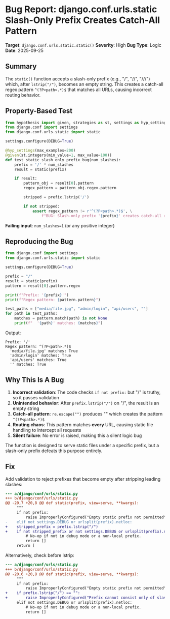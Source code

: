 # Bug Report: django.conf.urls.static Slash-Only Prefix Creates Catch-All Pattern

**Target**: `django.conf.urls.static.static()`
**Severity**: High
**Bug Type**: Logic
**Date**: 2025-09-25

## Summary

The `static()` function accepts a slash-only prefix (e.g., "/", "//", "///") which, after `lstrip("/")`, becomes an empty string. This creates a catch-all regex pattern `^(?P<path>.*)$` that matches all URLs, causing incorrect routing behavior.

## Property-Based Test

```python
from hypothesis import given, strategies as st, settings as hyp_settings
from django.conf import settings
from django.conf.urls.static import static

settings.configure(DEBUG=True)

@hyp_settings(max_examples=200)
@given(st.integers(min_value=1, max_value=100))
def test_static_slash_only_prefix_bug(num_slashes):
    prefix = '/' * num_slashes
    result = static(prefix)

    if result:
        pattern_obj = result[0].pattern
        regex_pattern = pattern_obj.regex.pattern

        stripped = prefix.lstrip('/')

        if not stripped:
            assert regex_pattern != r'^(?P<path>.*)$', \
                f"BUG: Slash-only prefix '{prefix}' creates catch-all regex: {regex_pattern}"
```

**Failing input**: `num_slashes=1` (or any positive integer)

## Reproducing the Bug

```python
from django.conf import settings
from django.conf.urls.static import static

settings.configure(DEBUG=True)

prefix = "/"
result = static(prefix)
pattern = result[0].pattern.regex

print(f"Prefix: '{prefix}'")
print(f"Regex pattern: {pattern.pattern}")

test_paths = ["media/file.jpg", "admin/login", "api/users", ""]
for path in test_paths:
    matches = pattern.match(path) is not None
    print(f"  '{path}' matches: {matches}")
```

Output:
```
Prefix: '/'
Regex pattern: ^(?P<path>.*)$
  'media/file.jpg' matches: True
  'admin/login' matches: True
  'api/users' matches: True
  '' matches: True
```

## Why This Is A Bug

1. **Incorrect validation**: The code checks `if not prefix:` but "/" is truthy, so it passes validation
2. **Unintended behavior**: After `prefix.lstrip("/")` on "/", the result is an empty string
3. **Catch-all pattern**: `re.escape("")` produces "" which creates the pattern `^(?P<path>.*)$`
4. **Routing chaos**: This pattern matches **every** URL, causing static file handling to intercept all requests
5. **Silent failure**: No error is raised, making this a silent logic bug

The function is designed to serve static files under a specific prefix, but a slash-only prefix defeats this purpose entirely.

## Fix

Add validation to reject prefixes that become empty after stripping leading slashes:

```diff
--- a/django/conf/urls/static.py
+++ b/django/conf/urls/static.py
@@ -20,7 +20,8 @@ def static(prefix, view=serve, **kwargs):
     """
     if not prefix:
         raise ImproperlyConfigured("Empty static prefix not permitted")
-    elif not settings.DEBUG or urlsplit(prefix).netloc:
+    stripped_prefix = prefix.lstrip("/")
+    if not stripped_prefix or not settings.DEBUG or urlsplit(prefix).netloc:
         # No-op if not in debug mode or a non-local prefix.
         return []
     return [
```

Alternatively, check before lstrip:

```diff
--- a/django/conf/urls/static.py
+++ b/django/conf/urls/static.py
@@ -20,6 +20,8 @@ def static(prefix, view=serve, **kwargs):
     """
     if not prefix:
         raise ImproperlyConfigured("Empty static prefix not permitted")
+    if prefix.lstrip("/") == "":
+        raise ImproperlyConfigured("Prefix cannot consist only of slashes")
     elif not settings.DEBUG or urlsplit(prefix).netloc:
         # No-op if not in debug mode or a non-local prefix.
         return []
```